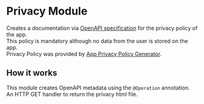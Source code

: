 # Privacy Module

Creates a documentation via [OpenAPI specification](https://rapidapi.com/blog/api-glossary/openapi/) for the privacy policy of the app.  
This policy is mandatory although no data from the user is stored on the app.  
Privacy Policy was provided by [App Privacy Policy Generator](https://app-privacy-policy-generator.firebaseapp.com/). 

## How it works

This module creates OpenAPI metadata using the `@Operation` annotation.  
An HTTP GET handler to return the privacy html file.
